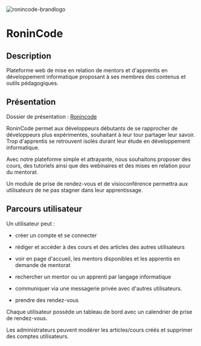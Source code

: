 

![ronincode-brandlogo](https://i.goopics.net/1lrxK.png)
# RoninCode

## Description

Plateforme web de mise en relation de mentors et d'apprentis en développement informatique proposant à ses membres des contenus et outils pédagogiques.

## Présentation
Dossier de présentation : [Ronincode](https://docs.google.com/document/d/1k2PfHusfmObjoERmZHC8SMKFmLpvFSF3_yhGYYsf0lo/edit?usp=sharing)


RoninCode permet aux développeurs débutants de se rapprocher de développeurs plus expérimentés, souhaitant à leur tour partager leur savoir.  
Trop d'apprentis se retrouvent isolés durant leur étude en développement informatique.

Avec notre plateforme simple et attrayante, nous souhaitons proposer des cours, des tutoriels ainsi que des webinaires et des mises en relation pour du mentorat.

Un module de prise de rendez-vous et de visioconférence permettra aux utilisateurs de ne pas stagner dans leur apprentissage.

## Parcours utilisateur



Un utilisateur peut :

- créer un compte et se connecter

- rédiger et accéder à des cours et des articles des autres utilisateurs

- voir en page d'accueil, les mentors disponibles et les apprentis en demande de mentorat

- rechercher un mentor ou un apprenti par langage informatique

- communiquer via une messagerie privée avec d'autres utilisateurs.

- prendre des rendez-vous

Chaque utilisateur possède un tableau de bord avec un calendrier de prise de rendez-vous.


Les administrateurs peuvent modérer les articles/cours créés et supprimer des comptes utilisateurs.
